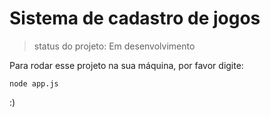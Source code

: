 # Sistema de cadastro de jogos
> status do projeto: Em desenvolvimento

Para rodar esse projeto na sua máquina, por favor digite:
```
node app.js
```
:)